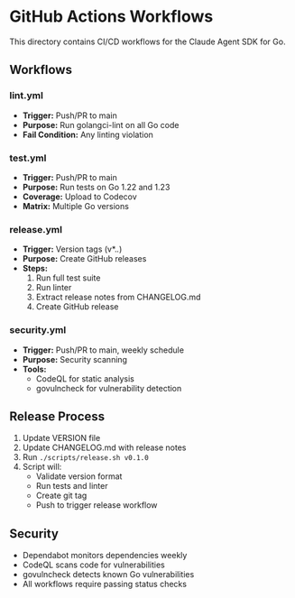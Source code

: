 # GitHub Actions Workflows

This directory contains CI/CD workflows for the Claude Agent SDK for Go.

## Workflows

### lint.yml
- **Trigger:** Push/PR to main
- **Purpose:** Run golangci-lint on all Go code
- **Fail Condition:** Any linting violation

### test.yml
- **Trigger:** Push/PR to main
- **Purpose:** Run tests on Go 1.22 and 1.23
- **Coverage:** Upload to Codecov
- **Matrix:** Multiple Go versions

### release.yml
- **Trigger:** Version tags (v*.*.*)
- **Purpose:** Create GitHub releases
- **Steps:**
  1. Run full test suite
  2. Run linter
  3. Extract release notes from CHANGELOG.md
  4. Create GitHub release

### security.yml
- **Trigger:** Push/PR to main, weekly schedule
- **Purpose:** Security scanning
- **Tools:**
  - CodeQL for static analysis
  - govulncheck for vulnerability detection

## Release Process

1. Update VERSION file
2. Update CHANGELOG.md with release notes
3. Run `./scripts/release.sh v0.1.0`
4. Script will:
   - Validate version format
   - Run tests and linter
   - Create git tag
   - Push to trigger release workflow

## Security

- Dependabot monitors dependencies weekly
- CodeQL scans code for vulnerabilities
- govulncheck detects known Go vulnerabilities
- All workflows require passing status checks
